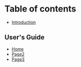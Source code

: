 # Table of contents

* [Introduction](README.md)

## User's Guide

* [Home](users-guide/home.md)
* [Page2](users-guide/page2.md)
* [Page3](users-guide/page3.md)

